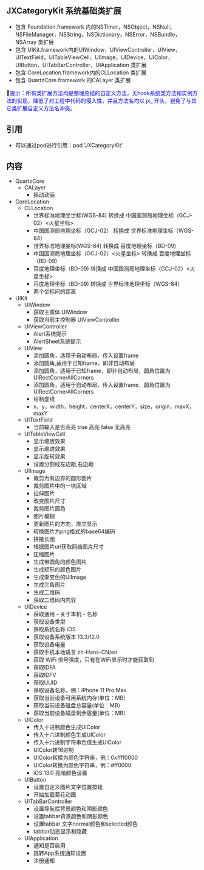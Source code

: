 ## JXCategoryKit  系统基础类扩展
* 包含 Foundation.framework 内的NSTimer，NSObject，NSNull，NSFileManager，NSString，NSDictionary，NSError，NSBundle，NSArray 类扩展
* 包含 UIKit.framework内的UIWindow，UIViewController，UIView，UITextField，UITableViewCell，UIImage，UIDevice，UIColor，UIButton，UITabBarController，UIApplication 类扩展
* 包含 CoreLocation.framework内的CLLocation 类扩展
* 包含 QuartzCore.framework 的CALayer 类扩展

📜<font color=Blue>提示：所有类扩展方法均是整理总结的自定义方法，无hook系统类方法和实例方法的实现，降低了对工程中代码的侵入性，并且方法名均以 jx_ 开头，避免了与其它类扩展自定义方法名冲突。</font>

## 引用

* 可以通过pod进行引用：pod 'JXCategoryKit'

## 内容

* QuartzCore
    * CALayer
      * 摇动动画
* CoreLocation
    * CLLocation
      * 世界标准地理坐世标(WGS-84) 转换成 中国国测局地理坐标（GCJ-02）<火星坐标>
      * 中国国测局地理坐标（GCJ-02） 转换成 世界标准地理坐标（WGS-84）
      * 世界标准地理坐标(WGS-84) 转换成 百度地理坐标（BD-09)
      * 中国国测局地理坐标（GCJ-02）<火星坐标> 转换成 百度地理坐标（BD-09)
      * 百度地理坐标（BD-09) 转换成 中国国测局地理坐标（GCJ-02）<火星坐标>
      * 百度地理坐标（BD-09) 转换成 世界标准地理坐标（WGS-84）
      * 两个坐标间的距离 
* UIKit
    * UIWindow
      * 获取主窗体 UIWindow
      * 获取当前主控制器 UIViewController
    * UIViewController
      * Alert系统提示
      * AlertSheet系统提示
    * UIView
      * 添加圆角，适用于自动布局，传入设置frame
      * 添加圆角,适用于已知frame，即非自动布局
      * 添加圆角，适用于已知frame，即非自动布局，圆角位置为UIRectCornerAllCorners
      * 添加圆角，适用于自动布局，传入设置frame，圆角位置为UIRectCornerAllCorners
      * 绘制虚线
      * x，y，width，height，centerX，centerY，size，origin，maxX，maxY
    * UITextField
      * 当前输入是否高亮 true 高亮 false 无高亮
    * UITableViewCell
      * 显示缩放效果
      * 显示缩进效果
      * 显示旋转效果
      * 设置分割线左边距,右边距
    * UIImage
      * 裁剪为有边界的圆形图片
      * 裁剪图片中的一块区域
      * 拉伸图片
      * 改变图片尺寸
      * 裁剪图片圆角
      * 图片模糊
      * 更新图片的方向，直立显示
      * 转换图片为png格式的base64编码
      * 拼接长图
      * 根据图片url获取网络图片尺寸
      * 压缩图片
      * 生成带圆角的颜色图片
      * 生成矩形的颜色图片
      * 生成渐变色的UIImage
      * 生成三角图片
      * 生成二维码
      * 获取二维码内内容
    * UIDevice
      * 获取通用 - 关于本机 - 名称
      * 获取设备类型
      * 获取系统名称 iOS
      * 获取设备系统版本 13.3/12.0
      * 获取设备电量
      * 获取手机本地语言 zh-Hans-CN/en
      * 获取 WiFi 信号强度，只有在WiFi显示时才能获取到
      * 获取IDFA
      * 获取IDFV
      * 获取UUID
      * 获取设备名称，例：iPhone 11 Pro Max
      * 获取当前设备可用系统内存(单位：MB）
      * 获取当前设备磁盘总容量(单位：MB）
      * 获取当前设备磁盘剩余容量(单位：MB）
    * UIColor
      * 传入十进制颜色生成UIColor
      * 传入十六进制颜色生成UIColor
      * 传入十六进制字符串色值生成UIColor
      * UIColor转16进制
      * UIColor转换为颜色字符串，例：0xffff0000
      * UIColor转换为颜色字符串，例：#ff0000
      * iOS 13.0 亮暗颜色设置
    * UIButton
      * 设置自定义图片文字位置按钮
      * 开始加载菊花动画
    * UITabBarController
      * 设置导航栏背景颜色和阴影颜色
      * 设置tabbar背景颜色和阴影颜色
      * 设置tabbar 文字normal颜色和selected颜色
      * tabbar动态显示和隐藏
    * UIApplication
      * 通知是否启用
      * 跳转App系统通知设置
      * 注册通知
